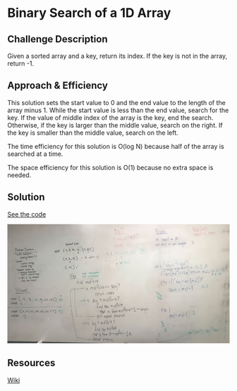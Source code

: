 # Binary Search of a 1D Array

## Challenge Description

Given a sorted array and a key, return its index.  If the key is not in the array, return -1.

## Approach & Efficiency

This solution sets the start value to 0 and the end value to the length of the array minus 1.  While the start value is less than the end value, search for the key.  If the value of middle index of the array is the key, end the search.  Otherwise, if the key is larger than the middle value, search on the right.  If the key is smaller than the middle value, search on the left.

The time efficiency for this solution is O(log N) because half of the array is searched at a time.

The space efficiency for this solution is O(1) because no extra space is needed.

## Solution

[See the code](/Challenges/src/main/java/Challenges/BinarySearch.java)

![Binary Search Of An Array picture](/assets/binarySearchOfArray.png)

## Resources
[Wiki](https://en.wikipedia.org/wiki/Binary_search_algorithm)